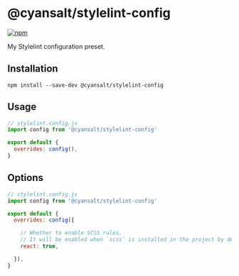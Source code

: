 # @cyansalt/stylelint-config

[![npm](https://img.shields.io/npm/v/@cyansalt/stylelint-config.svg)](https://www.npmjs.com/package/@cyansalt/stylelint-config)

My Stylelint configuration preset.

## Installation

```shell
npm install --save-dev @cyansalt/stylelint-config
```

## Usage

```javascript
// stylelint.config.js
import config from '@cyansalt/stylelint-config'

export default {
  overrides: config(),
}
```

## Options

```javascript
// stylelint.config.js
import config from '@cyansalt/stylelint-config'

export default {
  overrides: config({

    // Whether to enable SCSS rules.
    // It will be enabled when `scss` is installed in the project by default.
    react: true,

  }),
}
```
